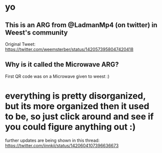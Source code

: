 # yo
## This is an ARG from @LadmanMp4 (on twitter) in Weest's community

Original Tweet: https://twitter.com/weemsterber/status/1420573958047420418

## Why is it called the Microwave ARG?
First QR code was on a Microwave given to weest :)

# everything is pretty disorganized, but its more organized then it used to be, so just click around and see if you could figure anything out :)


further updates are being shown in this thread: https://twitter.com/iinnkii/status/1420604107396636673
